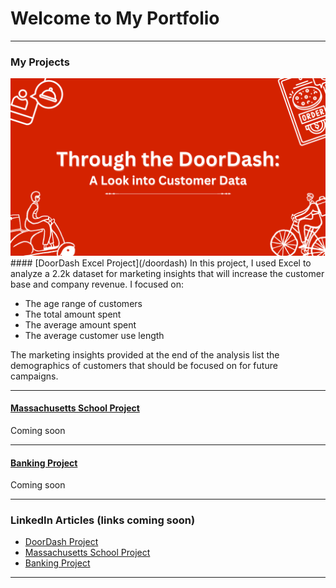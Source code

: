 # Welcome to My Portfolio

---

### My Projects

<img src="images/DoorDash_CaseStudy.png?raw=true"/>
#### [DoorDash Excel Project](/doordash)
In this project, I used Excel to analyze a 2.2k dataset for marketing insights that will increase the customer base and company revenue. I focused on:
<ul>
  <li>The age range of customers</li>
  <li>The total amount spent</li>
  <li>The average amount spent</li>
  <li>The average customer use length</li>
</ul>
The marketing insights provided at the end of the analysis list the demographics of customers that should be focused on for future campaigns.

---
#### [Massachusetts School Project](/massachusetts)
Coming soon

---
#### [Banking Project](/banking)
Coming soon

---

### LinkedIn Articles (links coming soon)

- [DoorDash Project](http://example.com/)
- [Massachusetts School Project](http://example.com/)
- [Banking Project](http://example.com/)

---




